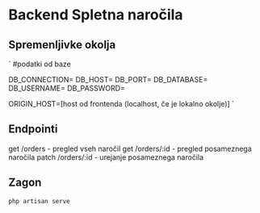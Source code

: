 # Backend Spletna naročila

## Spremenljivke okolja

`
#podatki od baze

DB_CONNECTION=
DB_HOST=
DB_PORT=
DB_DATABASE=
DB_USERNAME=
DB_PASSWORD=

ORIGIN_HOST=[host od frontenda (localhost, če je lokalno okolje)]
`

## Endpointi

get /orders - pregled vseh naročil
get /orders/:id - pregled posameznega naročila
patch /orders/:id - urejanje posameznega naročila

## Zagon

`php artisan serve`
